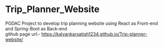 # Trip_Planner_Website
PGDAC Project to develop trip planning website using React as Front-end and Spring-Boot as Back-end <br>
github page url:- https://kalyankarsatish1234.github.io/Trip-planner-website/
